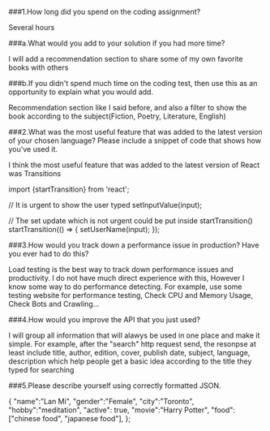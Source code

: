 ###1.How long did you spend on the coding assignment? 

Several hours

###a.What would you add to your solution if you had more time?

I will add a recommendation section to share some of my own favorite books with others

###b.If you didn't spend much time on the coding test, then use this as an opportunity to explain what you would add.

Recommendation section like I said before, and also a filter to show the book according to the subject(Fiction, Poetry, Literature, English)

###2.What was the most useful feature that was added to the latest version of your chosen language? Please include a snippet of code that shows how you've used it.

I think the most useful feature that was added to the latest version of React was Transitions

import {startTransition} from 'react';

// It is urgent to show the user typed
setInputValue(input);

// The set update which is not urgent could be put inside startTransition()
startTransition(() => {
  setUserName(input);
});

###3.How would you track down a performance issue in production? Have you ever had to do this?

Load testing is the best way to track down performance issues and productivity. I do not have much direct experience with this, However I know some way to do performance detecting. For example, use some testing website for performance testing, Check CPU and Memory Usage, Check Bots and Crawling...

###4.How would you improve the API that you just used?

I will group all information that will alawys be used in one place and make it simple. For example, after the "search" http request send, the resonpse at least include title, author, edition, cover, publish date, subject, language, description which help people get a basic idea according to the title they typed for searching

###5.Please describe yourself using correctly formatted JSON.

{
"name":"Lan Mi", 
"gender":"Female", 
"city":"Toronto",
"hobby":"meditation",
"active": true,
"movie":"Harry Potter",
"food":["chinese food", "japanese food"],
};

